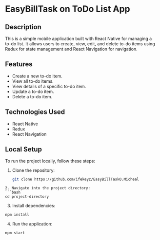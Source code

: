 # EasyBillTask on ToDo List App

## Description
This is a simple mobile application built with React Native for managing a to-do list. It allows users to create, view, edit, and delete to-do items using Redux for state management and React Navigation for navigation.

## Features
- Create a new to-do item.
- View all to-do items.
- View details of a specific to-do item.
- Update a to-do item.
- Delete a to-do item.

## Technologies Used
- React Native
- Redux
- React Navigation

## Local Setup
To run the project locally, follow these steps:

1. Clone the repository:
   ```bash
   git clone https://github.com/ifekeyz/EasyBillTaskO.Micheal
```
2. Navigate into the project directory:
```bash
cd project-directory
```

3. Install dependencies:
```bash
npm install
```

4. Run the application:
```bash
npm start
```
